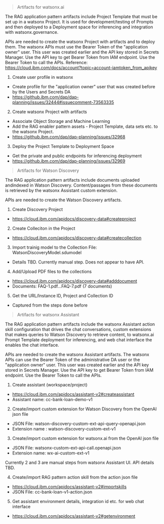 
> Artifacts for watsonx.ai

The RAG application pattern artifacts include Project Template that must be set up in a watsonx Project. It is used for development/testing of Prompts and then deployed to a Deployment space for inferencing and integration with watsonx.governance.

APIs are needed to create the watsonx Project with artifacts and to deploy them. The watsonx APIs must use the Bearer Token of the "application owner" user. This user was created earlier and the API key stored in Secrets Manager. Use the API key to get Bearer Token from IAM endpoint. Use the Bearer Token to call the APIs.
Reference:
https://cloud.ibm.com/docs/account?topic=account-iamtoken_from_apikey

1.	Create user profile in watsonx
- Create profile for the "application owner" user that was created before by the Users and Secrets DA 
- https://github.ibm.com/dap/dap-planning/issues/32444#issuecomment-73563335

2.	Create watsonx Project with artifacts
- Associate Object Storage and Machine Learning
- Add the RAG enabler pattern assets - Project Template, data sets etc. to the watsonx Project.
- https://github.ibm.com/dap/dap-planning/issues/32968

3.	Deploy the Project Template to Deployment Space
- Get the private and public endpoints for inferencing deployment
- https://github.ibm.com/dap/dap-planning/issues/32969





> Artifacts for Watson Discovery

The RAG application pattern artifacts include documents uploaded andindexed in Watson Discovery. Content/passages from these documents
is retrieved by the watsonx Assistant custom extension.

APIs are needed to create the Watson Discovery artifacts.

1.	Create Discovery Project
- https://cloud.ibm.com/apidocs/discovery-data#createproject

2.	Create Colleciton in the Project
- https://cloud.ibm.com/apidocs/discovery-data#createcollection

3.	Import trainig model to the Collection
File: WatsonDiscoveryModel.sdumodel
- Details TBD. Currently manual step. Does not appear to have API.

4.	Add/Upload PDF files to the collections
- https://cloud.ibm.com/apidocs/discovery-data#adddocument
- Documents: FAQ-1.pdf...FAQ-7.pdf (7 documents)

5.	Get the URL/Instance ID, Project and Collection ID
- Captured from the steps done before





> Artifacts for watsonx Assistant

The RAG application pattern artifacts include the watsonx Assistant action skill configuration that drives the chat conversations, custom extensions that makes queries to Watson Discovery to retrieve content, to watsonx.ai Prompt Template deployment for inferencing, and web chat interface the enables the chat interface.

APIs are needed to create the watsonx Assistant artifacts. The watsonx APIs can use the Bearer Token of the administrative DA user or the "application owner" user. This user was created earlier and the API key stored in Secrets Manager. Use the API key to get Bearer Token from IAM endpoint. Use the Bearer Token to call the APIs.

1.	Create assistant (workspace/project)
- https://cloud.ibm.com/apidocs/assistant-v2#createassistant
- Assistant name: cc-bank-loan-demo-v1

2. Create/import custom extension for Watson Discovery from the OpenAI json file
- JSON File: watson-discovery-custom-ext-api-query-openapi.json
- Extension name : watson-discovery-custom-ext-v1

3. Create/import custom extension for watsonx.ai from the OpenAI json file
- JSON File: watsonx-custom-ext-api-call.openapi.json
- Extension name: wx-ai-custom-ext-v1

Currently 2 and 3  are manual steps from watsonx Assistant UI. API details TBD.

4. Create/import RAG pattern action skill from the action json file
- https://cloud.ibm.com/apidocs/assistant-v2#importskills
- JSON File: cc-bank-loan-v1-action.json

5. Get assistant environment details, integration id etc. for web chat interface
- https://cloud.ibm.com/apidocs/assistant-v2#getenvironment



